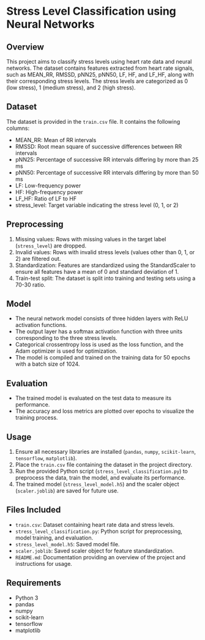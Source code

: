 # Stress Level Classification using Neural Networks

## Overview
This project aims to classify stress levels using heart rate data and neural networks. The dataset contains features extracted from heart rate signals, such as MEAN_RR, RMSSD, pNN25, pNN50, LF, HF, and LF_HF, along with their corresponding stress levels. The stress levels are categorized as 0 (low stress), 1 (medium stress), and 2 (high stress).

## Dataset
The dataset is provided in the `train.csv` file. It contains the following columns:
- MEAN_RR: Mean of RR intervals
- RMSSD: Root mean square of successive differences between RR intervals
- pNN25: Percentage of successive RR intervals differing by more than 25 ms
- pNN50: Percentage of successive RR intervals differing by more than 50 ms
- LF: Low-frequency power
- HF: High-frequency power
- LF_HF: Ratio of LF to HF
- stress_level: Target variable indicating the stress level (0, 1, or 2)

## Preprocessing
1. Missing values: Rows with missing values in the target label (`stress_level`) are dropped.
2. Invalid values: Rows with invalid stress levels (values other than 0, 1, or 2) are filtered out.
3. Standardization: Features are standardized using the StandardScaler to ensure all features have a mean of 0 and standard deviation of 1.
4. Train-test split: The dataset is split into training and testing sets using a 70-30 ratio.

## Model
- The neural network model consists of three hidden layers with ReLU activation functions.
- The output layer has a softmax activation function with three units corresponding to the three stress levels.
- Categorical crossentropy loss is used as the loss function, and the Adam optimizer is used for optimization.
- The model is compiled and trained on the training data for 50 epochs with a batch size of 1024.

## Evaluation
- The trained model is evaluated on the test data to measure its performance.
- The accuracy and loss metrics are plotted over epochs to visualize the training process.

## Usage
1. Ensure all necessary libraries are installed (`pandas`, `numpy`, `scikit-learn`, `tensorflow`, `matplotlib`).
2. Place the `train.csv` file containing the dataset in the project directory.
3. Run the provided Python script (`stress_level_classification.py`) to preprocess the data, train the model, and evaluate its performance.
4. The trained model (`stress_level_model.h5`) and the scaler object (`scaler.joblib`) are saved for future use.

## Files Included
- `train.csv`: Dataset containing heart rate data and stress levels.
- `stress_level_classification.py`: Python script for preprocessing, model training, and evaluation.
- `stress_level_model.h5`: Saved model file.
- `scaler.joblib`: Saved scaler object for feature standardization.
- `README.md`: Documentation providing an overview of the project and instructions for usage.

## Requirements
- Python 3
- pandas
- numpy
- scikit-learn
- tensorflow
- matplotlib

